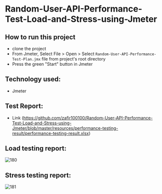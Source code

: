 # Random-User-API-Performance-Test-Load-and-Stress-using-Jmeter

## How to run this project
- clone the project
- From Jmeter, Select File > Open > Select ``` Random-User-API-Performance-Test-Plan.jmx ``` file from project's root directory
- Press the green "Start" button in Jmeter

## Technology used:
- Jmeter

## Test Report:
  - Link (https://github.com/zafir100100/Random-User-API-Performance-Test-Load-and-Stress-using-Jmeter/blob/master/resources/performance-testing-result/performance-testing-result.xlsx)

## Load testing report:

![180](https://github.com/zafir100100/Random-User-API-Performance-Test-Load-and-Stress-using-Jmeter/blob/master/resources/performance-testing-result/screenshots/load-testing/load-testing.PNG)

## Stress testing report:

![181](https://github.com/zafir100100/Random-User-API-Performance-Test-Load-and-Stress-using-Jmeter/blob/master/resources/performance-testing-result/screenshots/stress-testing/stress-testing.PNG)

